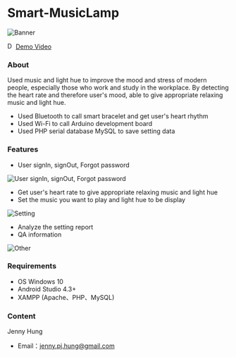 # Smart-MusicLamp

![Banner](https://i.imgur.com/xVLp7MC.png)

<img src="https://i.imgur.com/8ZojbP5.png" alt="Demo Video Icon" width="15px" height="15px"/> [Demo Video](https://drive.google.com/file/d/17-VgOvB3qZ1zSs5BtHR-TMWgtdJntMNz/view?usp=sharing)

### About
Used music and light hue to improve the mood and stress of modern people, especially those who work and study in the workplace. By detecting the heart rate and therefore user's mood, able to give appropriate relaxing music and light hue.
 - Used Bluetooth to call smart bracelet and get user's heart rhythm
 - Used Wi-Fi to call Arduino development board
 - Used PHP serial database MySQL to save setting data

### Features
 - User signIn, signOut, Forgot password
 
![User signIn, signOut, Forgot password](https://i.imgur.com/xguTEvJ.png)

 - Get user's heart rate to give appropriate relaxing music and light hue
 - Set the music you want to play and light hue to be display
 
![Setting](https://i.imgur.com/m2AFRvS.png)

 - Analyze the setting report
 - QA information

![Other](https://i.imgur.com/A8rPYLY.png)

### Requirements
 - OS Windows 10
 - Android Studio 4.3+
 - XAMPP (Apache、PHP、MySQL)

### Content
Jenny Hung
 - Email：[jenny.pj.hung@gmail.com](mailto:jenny.pj.hung@gmail.com)
